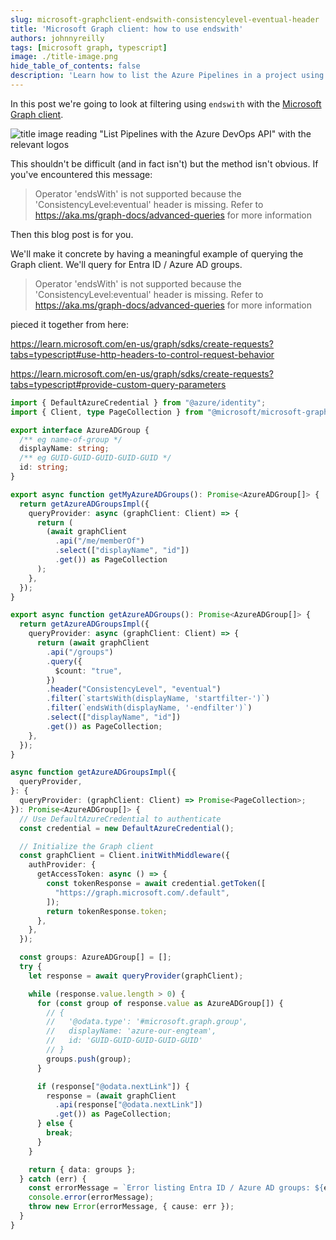 ```yaml
---
slug: microsoft-graphclient-endswith-consistencylevel-eventual-header
title: 'Microsoft Graph client: how to use endswith'
authors: johnnyreilly
tags: [microsoft graph, typescript]
image: ./title-image.png
hide_table_of_contents: false
description: 'Learn how to list the Azure Pipelines in a project using the Azure DevOps REST API with TypeScript and the continuation token.'
---
```


In this post we're going to look at filtering using `endswith` with the [Microsoft Graph client](https://learn.microsoft.com/en-us/graph/sdks/create-client?tabs=typescript).

![title image reading "List Pipelines with the Azure DevOps API" with the relevant logos](title-image.png)

This shouldn't be difficult (and in fact isn't) but the method isn't obvious.  If you've encountered this message:

> Operator 'endsWith' is not supported because the 'ConsistencyLevel:eventual' header is missing. Refer to https://aka.ms/graph-docs/advanced-queries for more information

Then this blog post is for you.

<!--truncate-->

We'll make it concrete by having a meaningful example of querying the Graph client. We'll query for Entra ID / Azure AD groups.

> Operator 'endsWith' is not supported because the 'ConsistencyLevel:eventual' header is missing. Refer to https://aka.ms/graph-docs/advanced-queries for more information

pieced it together from here:

https://learn.microsoft.com/en-us/graph/sdks/create-requests?tabs=typescript#use-http-headers-to-control-request-behavior

https://learn.microsoft.com/en-us/graph/sdks/create-requests?tabs=typescript#provide-custom-query-parameters

```ts
import { DefaultAzureCredential } from "@azure/identity";
import { Client, type PageCollection } from "@microsoft/microsoft-graph-client";

export interface AzureADGroup {
  /** eg name-of-group */
  displayName: string;
  /** eg GUID-GUID-GUID-GUID-GUID */
  id: string;
}

export async function getMyAzureADGroups(): Promise<AzureADGroup[]> {
  return getAzureADGroupsImpl({
    queryProvider: async (graphClient: Client) => {
      return (
        (await graphClient
          .api("/me/memberOf")
          .select(["displayName", "id"])
          .get()) as PageCollection
      );
    },
  });
}

export async function getAzureADGroups(): Promise<AzureADGroup[]> {
  return getAzureADGroupsImpl({
    queryProvider: async (graphClient: Client) => {
      return (await graphClient
        .api("/groups")
        .query({
          $count: "true",
        })
        .header("ConsistencyLevel", "eventual")
        .filter(`startsWith(displayName, 'startfilter-')`)
        .filter(`endsWith(displayName, '-endfilter')`)
        .select(["displayName", "id"])
        .get()) as PageCollection;
    },
  });
}

async function getAzureADGroupsImpl({
  queryProvider,
}: {
  queryProvider: (graphClient: Client) => Promise<PageCollection>;
}): Promise<AzureADGroup[]> {
  // Use DefaultAzureCredential to authenticate
  const credential = new DefaultAzureCredential();

  // Initialize the Graph client
  const graphClient = Client.initWithMiddleware({
    authProvider: {
      getAccessToken: async () => {
        const tokenResponse = await credential.getToken([
          "https://graph.microsoft.com/.default",
        ]);
        return tokenResponse.token;
      },
    },
  });

  const groups: AzureADGroup[] = [];
  try {
    let response = await queryProvider(graphClient);

    while (response.value.length > 0) {
      for (const group of response.value as AzureADGroup[]) {
        // {
        //   '@odata.type': '#microsoft.graph.group',
        //   displayName: 'azure-our-engteam',
        //   id: 'GUID-GUID-GUID-GUID-GUID'
        // }
        groups.push(group);
      }

      if (response["@odata.nextLink"]) {
        response = (await graphClient
          .api(response["@odata.nextLink"])
          .get()) as PageCollection;
      } else {
        break;
      }
    }

    return { data: groups };
  } catch (err) {
    const errorMessage = `Error listing Entra ID / Azure AD groups: ${err instanceof Error ? err.message : "UNKNOWN"}`;
    console.error(errorMessage);
    throw new Error(errorMessage, { cause: err });
  }
}
```